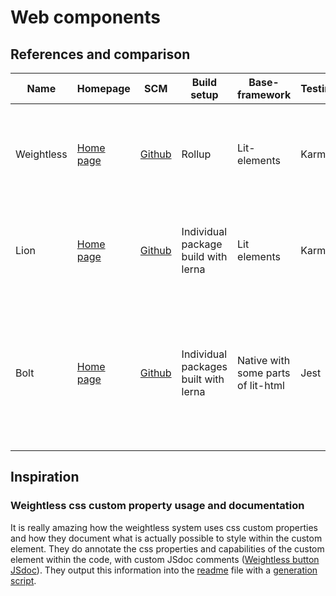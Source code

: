 # Web components

## References and comparison

| Name       | Homepage                                                                                          | SCM                                                | Build setup                          | Base-framework                     | Testing | Docs       | Output                                                                                           |
| ---------- | ------------------------------------------------------------------------------------------------- | -------------------------------------------------- | ------------------------------------ | ---------------------------------- | ------- | ---------- | ------------------------------------------------------------------------------------------------ |
| Weightless | [Home page](https://weightless.dev/)                                                              | [Github](https://github.com/andreasbm/weightless)  | Rollup                               | Lit-elements                       | Karma   | Custom     | Single bundle per component, containing `.js`, `.dts` and `.scss.js` files.                      |
| Lion       | [Home page](https://lion-web-components.netlify.com/?path=/story/intro-lion-web-components--page) | [Github](https://github.com/ing-bank/lion)         | Individual package build with lerna  | Lit elements                       | Karma   | Storybook  | One npm bundle per component, different versions per component.                                  |
| Bolt       | [Home page](https://boltdesignsystem.com/)                                                        | [Github](https://github.com/boltdesignsystem/bolt) | Individual packages built with lerna | Native with some parts of lit-html | Jest    | Patternlab | Privately published to npm. Based on Lerna config, single output package with connected version. |

<!-- Template for more rows... -->
<!-- | Name | [Home page]() |  [Github]() | Build | Base framwork | Testing | Docs | Output |  -->

## Inspiration

### Weightless css custom property usage and documentation

It is really amazing how the weightless system uses css custom properties and
how they document what is actually possible to style within the custom element.
They do annotate the css properties and capabilities of the custom element
within the code, with custom JSdoc comments ([Weightless button JSdoc]). They
output this information into the [readme][weightless button readme] file with a
[generation script][weightless button readme generate].

[weightless button jsdoc]:
  https://github.com/andreasbm/weightless/blob/6c7965981752e85206d9da459110b2dddeecf9ec/src/lib/button/button.ts#L23-L46
[weightless button readme generate]:
  https://github.com/andreasbm/weightless/blob/6c7965981752e85206d9da459110b2dddeecf9ec/package.json#L52
[weightless button readme]:
  https://github.com/andreasbm/weightless/blob/master/src/lib/button/README.md
